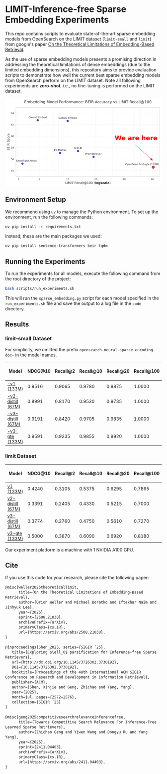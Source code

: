# LIMIT-Inference-free Sparse Embedding Experiments

This repo contains scripts to evaluate state-of-the-art sparse embedding models from OpenSearch on the LIMIT dataset (`limit-small` and `limit`) from google's paper [On the Theoretical Limitations of Embedding-Based Retrieval](https://arxiv.org/abs/2508.21038).

As the use of sparse embedding models presents a promising direction in addressing the theoretical limitations of dense embeddings (due to the limited embedding dimensions), this repository aims to provide evaluation scripts to demonstrate how well the current best sparse embedding models from OpenSearch perform on the LIMIT dataset. Note all following experiments are **zero-shot**, i.e., no fine-tuning is performed on the LIMIT dataset.

![](asset/beir_vs_limit.png)

## Environment Setup
We recommend using `uv` to manage the Python environment. To set up the environment, run the following commands:

```bash
uv pip install -r requirements.txt
```
Instead, these are the main packages we used:
```bash
uv pip install sentence-transformers beir tqdm
```

## Running the Experiments

To run the experiments for all models, execute the following command from the root directory of the project:

```bash
bash scripts/run_experiments.sh
```

This will run the `sparse_embedding.py` script for each model specified in the `run_experiments.sh` file and save the output to a log file in the `code` directory.

## Results

### limit-small Dataset
For simplicity, we omitted the prefix `opensearch-neural-sparse-encoding-doc-` in the model names.

| Model                                                             | NDCG@10 | Recall@2 | Recall@10 | Recall@20 | Recall@100 | Corpus Encoding Time (s) | Query Encoding Time (s) |
| ----------------------------------------------------------------- | ------- | -------- | --------- | --------- | ---------- | ------------------------ | ----------------------- |
| [-v1 (133M)](https://huggingface.co/opensearch-project/opensearch-neural-sparse-encoding-doc-v1)                          | 0.9516  | 0.9065   | 0.9780    | 0.9875    | 1.0000     | 0.3279                   | 0.2182                  |
| [-v2-distill (67M)](https://huggingface.co/opensearch-project/opensearch-neural-sparse-encoding-doc-v2-distill)                    | 0.8991  | 0.8170   | 0.9530    | 0.9735    | 1.0000     | 0.2858                   | 0.2223                  |
| [-v3-distill (67M)](https://huggingface.co/opensearch-project/opensearch-neural-sparse-encoding-doc-v3-distill)                | 0.9191  | 0.8420   | 0.9705    | 0.9835    | 1.0000     | 0.2816                   | 0.2097                  |
| [-v3-gte (133M)](https://huggingface.co/opensearch-project/opensearch-neural-sparse-encoding-doc-v3-gte)                        | 0.9591  | 0.9235   | 0.9855    | 0.9920    | 1.0000     | 0.3652                   | 0.2208                  |

### limit Dataset

| Model                                                             | NDCG@10 | Recall@2 | Recall@10 | Recall@20 | Recall@100 | Corpus Encoding Time (s) | Query Encoding Time (s) |
| ----------------------------------------------------------------- | ------- | -------- | --------- | --------- | ---------- | ------------------------ | ----------------------- |
| [v1 (133M)](https://huggingface.co/opensearch-project/v1)                          | 0.4240  | 0.3105   | 0.5375    | 0.6295    | 0.7865     | 138.1581                 | 0.1946                  |
| [v2-distill (67M)](https://huggingface.co/opensearch-project/v2-distill)                      | 0.3391  | 0.2405   | 0.4330    | 0.5215    | 0.7000     | 89.9987                  | 0.1937                  |
| [v3-distill (67M)](https://huggingface.co/opensearch-project/v3-distill)                  | 0.3774  | 0.2760   | 0.4750    | 0.5610    | 0.7270     | 91.5061                  | 0.1912                  |
| [v3-gte (133M)](https://huggingface.co/opensearch-project/v3-gte)                        | 0.5000  | 0.3870   | 0.6090    | 0.6920    | 0.8180     | 169.7157                 | 0.1943                  |

Our experiment platform is a machine with 1 NVIDIA A100 GPU.

## Cite
If you use this code for your research, please cite the following paper:

```
@misc{weller2025theoreticallimit,
      title={On the Theoretical Limitations of Embedding-Based Retrieval}, 
      author={Orion Weller and Michael Boratko and Iftekhar Naim and Jinhyuk Lee},
      year={2025},
      eprint={2508.21038},
      archivePrefix={arXiv},
      primaryClass={cs.IR},
      url={https://arxiv.org/abs/2508.21038}, 
}

@inproceedings{Shen_2025, series={SIGIR ’25},
   title={Exploring $\ell_0$ parsification for Inference-free Sparse Retrievers},
   url={http://dx.doi.org/10.1145/3726302.3730192},
   DOI={10.1145/3726302.3730192},
   booktitle={Proceedings of the 48th International ACM SIGIR Conference on Research and Development in Information Retrieval},
   publisher={ACM},
   author={Shen, Xinjie and Geng, Zhichao and Yang, Yang},
   year={2025},
   month=jul, pages={2572–2576},
   collection={SIGIR ’25} 
}

@misc{geng2025competitivesearchrelevanceinferencefree,
      title={Towards Competitive Search Relevance For Inference-Free Learned Sparse Retrievers}, 
      author={Zhichao Geng and Yiwen Wang and Dongyu Ru and Yang Yang},
      year={2025},
      eprint={2411.04403},
      archivePrefix={arXiv},
      primaryClass={cs.IR},
      url={https://arxiv.org/abs/2411.04403}, 
}
```